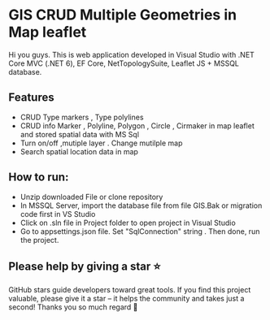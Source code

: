 # GIS CRUD Multiple Geometries in Map leaflet

Hi you guys. This is web application developed in Visual Studio with .NET Core MVC (.NET 6), EF Core, NetTopologySuite, Leaflet JS + MSSQL database.

## Features

- CRUD Type markers , Type polylines
- CRUD info Marker , Polyline, Polygon , Circle , Cirmaker in map leaflet and stored spatial data with MS Sql
- Turn on/off ,mutiple layer . Change mutilple map
- Search spatial location data in map

## How to run:
- Unzip downloaded File or clone repository
- In MSSQL Server, import the database file from file GIS.Bak or migration code first in VS Studio
- Click on .sln file in Project folder to open project in Visual Studio
- Go to appsettings.json file. Set "SqlConnection" string . Then done, run the project.

## Please help by giving a star ⭐
GitHub stars guide developers toward great tools. If you find this project valuable, please give it a star – it helps the community and takes just a second! Thanks you so much regard 🤝
